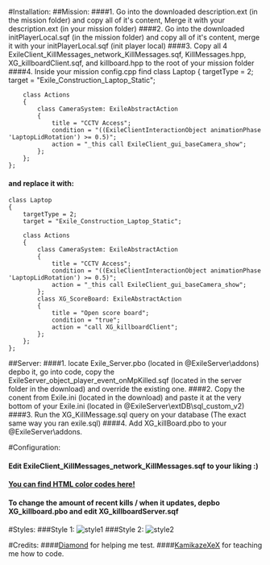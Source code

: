 #Installation:
##Mission:
####1. Go into the downloaded description.ext (in the mission folder) and copy all of it's content, Merge it with your description.ext (in your mission folder)
####2. Go into the downloaded initPlayerLocal.sqf (in the mission folder) and copy all of it's content, merge it with your initPlayerLocal.sqf (init player local)
####3. Copy all 4 ExileClient_KillMessages_network_KillMessages.sqf, KillMessages.hpp, XG_killboardClient.sqf, and killboard.hpp to the root of your mission folder
####4. Inside your mission config.cpp find
	class Laptop
	{
		targetType = 2;
		target = "Exile_Construction_Laptop_Static";

		class Actions
		{
			class CameraSystem: ExileAbstractAction
			{
				title = "CCTV Access";
				condition = "((ExileClientInteractionObject animationPhase 'LaptopLidRotation') >= 0.5)";
				action = "_this call ExileClient_gui_baseCamera_show";
			};
		};
	};	
#### and replace it with:
	class Laptop
	{
		targetType = 2;
		target = "Exile_Construction_Laptop_Static";

		class Actions
		{
			class CameraSystem: ExileAbstractAction
			{
				title = "CCTV Access";
				condition = "((ExileClientInteractionObject animationPhase 'LaptopLidRotation') >= 0.5)";
				action = "_this call ExileClient_gui_baseCamera_show";
			};
			class XG_ScoreBoard: ExileAbstractAction
	        {
	            title = "Open score board";
	            condition = "true";
	            action = "call XG_killboardClient";
	        };
		};
	};

##Server:
####1. locate Exile_Server.pbo (located in @ExileServer\addons) depbo it, go into code, copy the ExileServer_object_player_event_onMpKilled.sqf (located in the server folder in the download) and override the existing one.
####2. Copy the conent from Exile.ini (located in the download) and paste it at the very bottom of your Exile.ini (located in @ExileServer\extDB\sql_custom_v2)
####3. Run the XG_KillMessage.sql query on your database (The exact same way you ran exile.sql)
####4. Add XG_killBoard.pbo to your @ExileServer\addons.

#Configuration:
#### Edit ExileClient_KillMessages_network_KillMessages.sqf to your liking :)
#### [You can find HTML color codes here!](http://html-color-codes.info)
#### To change the amount of recent kills / when it updates, depbo XG_killboard.pbo and edit XG_killboardServer.sqf

#Styles:
###Style 1:
![style1](http://puu.sh/qltF4/ff293dddb1.jpg)
###Style 2:
![style2](http://puu.sh/qlwhg/0b27724d3f.jpg)

#Credits:
####[Diamond](http://www.exilemod.com/profile/56538-diamond) for helping me test.
####[KamikazeXeX](http://www.exilemod.com/profile/4135-kamikazexex) for teaching me how to code. 
